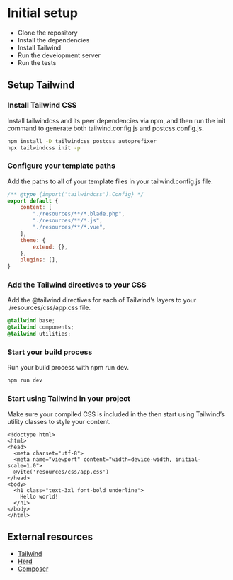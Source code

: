 # Initial setup
- Clone the repository
- Install the dependencies
- Install Tailwind
- Run the development server
- Run the tests


## Setup Tailwind 

### Install Tailwind CSS
Install tailwindcss and its peer dependencies via npm, and then run the init command to generate both tailwind.config.js and postcss.config.js.

```bash
npm install -D tailwindcss postcss autoprefixer
npx tailwindcss init -p
```
### Configure your template paths
Add the paths to all of your template files in your tailwind.config.js file.
    
```js
/** @type {import('tailwindcss').Config} */
export default {
    content: [
        "./resources/**/*.blade.php",
        "./resources/**/*.js",
        "./resources/**/*.vue",
    ],
    theme: {
        extend: {},
    },
    plugins: [],
}
```

### Add the Tailwind directives to your CSS
Add the @tailwind directives for each of Tailwind’s layers to your ./resources/css/app.css file.

```css
@tailwind base;
@tailwind components;
@tailwind utilities;
```
### Start your build process
Run your build process with npm run dev.
    
```bash
npm run dev
```

### Start using Tailwind in your project
Make sure your compiled CSS is included in the <head> then start using Tailwind’s utility classes to style your content.
    
```bladehtml
<!doctype html>
<html>
<head>
  <meta charset="utf-8">
  <meta name="viewport" content="width=device-width, initial-scale=1.0">
  @vite('resources/css/app.css')
</head>
<body>
  <h1 class="text-3xl font-bold underline">
    Hello world!
  </h1>
</body>
</html>
```
## External resources
- [Tailwind](https://tailwindcss.com/docs/guides/laravel#vite)
- [Herd](https://herd.laravel.com/)
- [Composer](https://getcomposer.org/)
